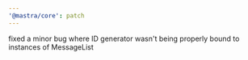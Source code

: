 ```yaml
---
'@mastra/core': patch
---
```


fixed a minor bug where ID generator wasn't being properly bound to instances of MessageList
